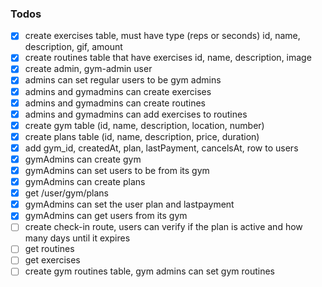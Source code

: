 ### Todos
- [x] create exercises table, must have type (reps or seconds) id, name, description, gif, amount
- [x] create routines table that have exercises id, name, description, image
- [x] create admin, gym-admin user
- [x] admins can set regular users to be gym admins
- [x] admins and gymadmins can create exercises 
- [x] admins and gymadmins can create routines 
- [x] admins and gymadmins can add exercises to routines
- [x] create gym table (id, name, description, location, number)
- [x] create plans table (id, name, description, price, duration)
- [x] add gym_id, createdAt, plan, lastPayment, cancelsAt, row to users
- [x] gymAdmins can create gym 
- [x] gymAdmins can set users to be from its gym 
- [x] gymAdmins can create plans  
- [x] get /user/gym/plans 
- [x] gymAdmins can set the user plan and lastpayment
- [x] gymAdmins can get users from its gym
- [ ] create check-in route, users can verify if the plan is active and how many days until it expires
- [ ] get routines 
- [ ] get exercises
- [ ] create gym routines table, gym admins can set gym routines